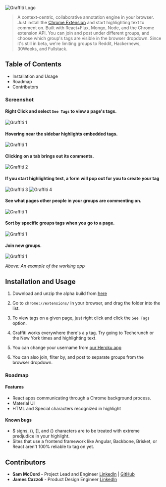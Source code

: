![Graffiti Logo](https://s3.amazonaws.com/graffiti-storage/logo.svg)
> A context-centric, collaborative annotation engine in your browser. Just install the [Chrome Extension](https://s3.amazonaws.com/graffiti-storage/alpha.zip) and start highlighting text to comment on.
> Built with React+Flux, Mongo, Node, and the Chrome extension API.
> You can join and post under different groups, and choose which group's tags are visible in the browser dropdown. Since it's still in beta, we're limiting groups to Reddit, Hackernews, 30Weeks, and Fullstack.

## Table of Contents

- Installation and Usage
- Roadmap
- Contributors

### Screenshot

#### Right Click and select `See Tags` to view a page's tags.
![Graffiti 1](https://s3.amazonaws.com/graffiti-storage/context.png)
#### Hovering near the sidebar highlights embedded tags.
![Graffiti 1](https://s3.amazonaws.com/graffiti-storage/1.png)
#### Clicking on a tab brings out its comments.
![Graffiti 2](https://s3.amazonaws.com/graffiti-storage/2.png)
#### If you start highlighting text, a form will pop out for you to create your tag
![Graffiti 3](https://s3.amazonaws.com/graffiti-storage/3.png)
![Graffiti 4](https://s3.amazonaws.com/graffiti-storage/4.png)
#### See what pages other people in your groups are commenting on.
![Graffiti 1](https://s3.amazonaws.com/graffiti-storage/feed.png)
#### Sort by specific groups tags when you go to a page.
![Graffiti 1](https://s3.amazonaws.com/graffiti-storage/groups.png)
#### Join new groups.
![Graffiti 1](https://s3.amazonaws.com/graffiti-storage/profile.png)

_Above: An example of the working app_


## Installation and Usage

1.  Download and unzip the alpha build from [here](https://graffiti.herokuapp.com)

2.	Go to `chrome://extensions/` in your browser, and drag the folder into the list.

3. To view tags on a given page, just right click and click the `See Tags` option.

3. Graffiti works everywhere there's a `p` tag. Try going to Techcrunch or the New York times and highlighting text.

4. You can change your username from [our Heroku app](https://graffiti.herokuapp.com)

5.	You can also join, filter by, and post to separate groups from the browser dropdown.


### Roadmap

#### Features

-	React apps communicating through a Chrome background process.
-	Material UI
-	HTML and Special characters recognized in highlight

#### Known bugs

- $ signs, (), [], and {} characters are to be treated with extreme predjudice in your highlight.
- Sites that use a frontend framework like Angular, Backbone, Brisket, or React aren't 100% reliable to tag on yet.

## Contributors
* __Sam McCord__ - Project Lead and Engineer [LinkedIn](www.linkedin.com/in/samuelmccord/en) | [GitHub](https://github.com/sammccord)
* __James Cazzoli__ - Product Design Engineer [LinkedIn](www.linkedin.com/pub/james-cazzoli/47/b7b/2b6/en)
